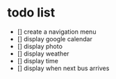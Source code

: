 # todo list

- [] create a navigation menu
- [] display google calendar
- [] display photo
- [] display weather
- [] display time
- [] display when next bus arrives
